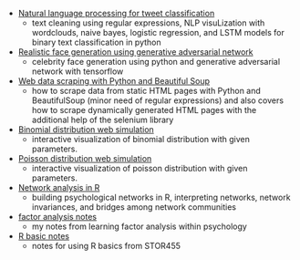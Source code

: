 

- [Natural language processing for tweet classification](files/notebooks/posts/2020-08-15-tweet-classification-with-Natural-Language-Processing.md)
  - text cleaning using regular expressions, NLP visuLization with wordclouds, naive bayes, logistic regression, and LSTM models for binary text classification in python
- [Realistic face generation using generative adversarial network](files/notebooks/posts/2019-07-19-gan-face-generation.md)
  - celebrity face generation using python and generative adversarial network with tensorflow
- [Web data scraping with Python and Beautiful Soup](files/notebooks/posts/2020-12-30-Web-Scraping-with-Python-Using-MyAnimeList-as-An-Example.md)
  - how to scrape data from static HTML pages with Python and BeautifulSoup (minor need of regular expressions) and also covers how to scrape dynamically generated HTML pages with the additional help of the selenium library
- [Binomial distribution web simulation](files/sim/bin)
  - interactive visualization of binomial distribution with given parameters.
- [Poisson distribution web simulation](files/sim/poisson)
  - interactive visualization of poisson distribution with given parameters.
- [Network analysis in R](files/notebooks/posts/2020-12-06-network-analysis.md)
  - building psychological networks in R, interpreting networks, network invariances, and bridges among network communities
- [factor analysis notes](files/notebooks/posts/2020-12-05-factor-analysis-introduction-notes.pdf)
  - my notes from learning factor analysis within psychology
- [R basic notes](files/notebooks/posts/2020-12-03-R-basics-cheetsheet.md)
  - notes for using R basics from STOR455





